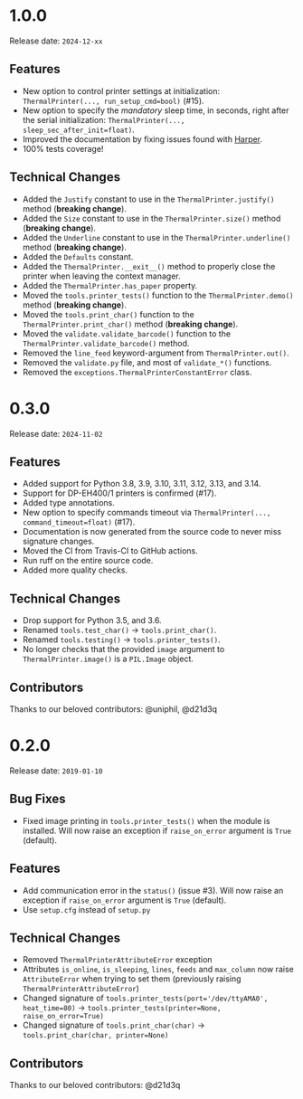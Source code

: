 # 1.0.0

Release date: `2024-12-xx`

## Features

- New option to control printer settings at initialization: `ThermalPrinter(..., run_setup_cmd=bool)` (#15).
- New option to specify the *mandatory* sleep time, in seconds, right after the serial initialization: `ThermalPrinter(..., sleep_sec_after_init=float)`.
- Improved the documentation by fixing issues found with [Harper](https://github.com/elijah-potter/harper).
- 100% tests coverage!

## Technical Changes

- Added the `Justify` constant to use in the `ThermalPrinter.justify()` method (**breaking change**).
- Added the `Size` constant to use in the `ThermalPrinter.size()` method (**breaking change**).
- Added the `Underline` constant to use in the `ThermalPrinter.underline()` method (**breaking change**).
- Added the `Defaults` constant.
- Added the `ThermalPrinter.__exit__()` method to properly close the printer when leaving the context manager.
- Added the `ThermalPrinter.has_paper` property.
- Moved the `tools.printer_tests()` function to the `ThermalPrinter.demo()` method (**breaking change**).
- Moved the `tools.print_char()` function to the `ThermalPrinter.print_char()` method (**breaking change**).
- Moved the `validate.validate_barcode()` function to the `ThermalPrinter.validate_barcode()` method.
- Removed the `line_feed` keyword-argument from `ThermalPrinter.out()`.
- Removed the `validate.py` file, and most of `validate_*()` functions.
- Removed the `exceptions.ThermalPrinterConstantError` class.

# 0.3.0

Release date: `2024-11-02`

## Features

- Added support for Python 3.8, 3.9, 3.10, 3.11, 3.12, 3.13, and 3.14.
- Support for DP-EH400/1 printers is confirmed (#17).
- Added type annotations.
- New option to specify commands timeout via `ThermalPrinter(..., command_timeout=float)` (#17).
- Documentation is now generated from the source code to never miss signature changes.
- Moved the CI from Travis-CI to GitHub actions.
- Run ruff on the entire source code.
- Added more quality checks.

## Technical Changes

- Drop support for Python 3.5, and 3.6.
- Renamed `tools.test_char()` → `tools.print_char()`.
- Renamed `tools.testing()` → `tools.printer_tests()`.
- No longer checks that the provided `image` argument to `ThermalPrinter.image()` is a `PIL.Image` object.

## Contributors

Thanks to our beloved contributors: @uniphil, @d21d3q

# 0.2.0

Release date: `2019-01-10`

## Bug Fixes

- Fixed image printing in `tools.printer_tests()` when the module is installed. Will now raise an exception if `raise_on_error` argument is `True` (default).

## Features

- Add communication error in the `status()` (issue #3). Will now raise an exception if `raise_on_error` argument is `True` (default).
- Use `setup.cfg` instead of `setup.py`

## Technical Changes

- Removed `ThermalPrinterAttributeError` exception
- Attributes `is_online`, `is_sleeping`, `lines`, `feeds` and `max_column` now raise `AttributeError` when trying to set them (previously raising `ThermalPrinterAttributeError`)
- Changed signature of `tools.printer_tests(port='/dev/ttyAMA0', heat_time=80)` → `tools.printer_tests(printer=None, raise_on_error=True)`
- Changed signature of `tools.print_char(char)` → `tools.print_char(char, printer=None)`

## Contributors

Thanks to our beloved contributors: @d21d3q

